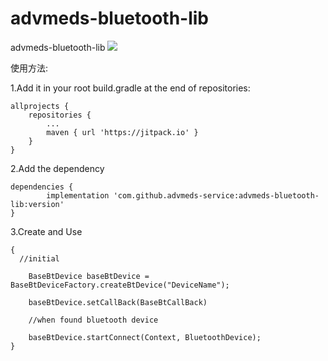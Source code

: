 # advmeds-bluetooth-lib
advmeds-bluetooth-lib 
<img src="https://img.shields.io/github/v/release/advmeds-service/advmeds-bluetooth-lib.svg">

使用方法:

1.Add it in your root build.gradle at the end of repositories:


    allprojects {
	    repositories {
		    ...
		    maven { url 'https://jitpack.io' }
        }
    }
    
2.Add the dependency

	dependencies {
	        implementation 'com.github.advmeds-service:advmeds-bluetooth-lib:version'
	}
  
3.Create and Use

	{
      //initial
  
	    BaseBtDevice baseBtDevice = BaseBtDeviceFactory.createBtDevice("DeviceName");
      
        baseBtDevice.setCallBack(BaseBtCallBack)
      
        //when found bluetooth device
      
        baseBtDevice.startConnect(Context, BluetoothDevice);
	}
